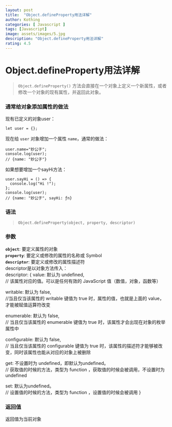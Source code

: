 ```yaml
---
layout: post
title:  "Object.defineProperty用法详解"
author: Kothing
categories: [ Javascript ]
tags: [Javascript]
image: assets/images/5.jpg
description: "Object.defineProperty用法详解"
rating: 4.5
---
```


# Object.defineProperty用法详解
> `Object.defineProperty()` 方法会直接在一个对象上定义一个新属性，或者修改一个对象的现有属性，并返回此对象。

### 通常给对象添加属性的做法

现有已定义的对象user：
```
let user = {};
```
现在给 `user` 对象增加一个属性 `name`，通常的做法：
```
user.name="妙公子";
console.log(user);
// {name: "妙公子"}
```
如果想要增加一个sayHi方法：
```
user.sayHi = () => {
  console.log("Hi !");
};
console.log(user);
// {name: "妙公子", sayHi: ƒn}
```

### 语法
> `Object.defineProperty(object, property, descriptor)`

### 参数
**`object`**: 要定义属性的对象  
**`property`**: 要定义或修改的属性的名称或 Symbol   
**`descriptor`**: 要定义或修改的属性描述符  
descriptor是以对象方法传入：  
descriptor: {
  value: 默认为 undefined,  
  // 该属性对应的值。可以是任何有效的 JavaScript 值（数值，对象，函数等）
  
  writable: 默认为 false,  
  //当且仅当该属性的 writable 键值为 true 时，属性的值，也就是上面的 value，才能被赋值运算符改变
  
  enumerable: 默认为 false,  
  // 当且仅当该属性的 enumerable 键值为 true 时，该属性才会出现在对象的枚举属性中
  
  configurable: 默认为 false,  
  // 当且仅当该属性的 configurable 键值为 true 时，该属性的描述符才能够被改变，同时该属性也能从对应的对象上被删除
  
  get: 不设置时为 undefined，即默认为undefined。  
  // 获取值的时候的方法，类型为 function ，获取值的时候会被调用，不设置时为 undefined
  
  set: 默认为undefined。  
  // 设置值的时候的方法，类型为 function ，设置值的时候会被调用
}


### 返回值
返回值为当前对象



